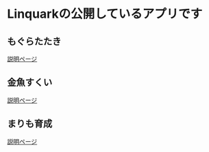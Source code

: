 # Linquarkの公開しているアプリです
## もぐらたたき
[説明ページ](whack-a-mole)

## 金魚すくい
[説明ページ](gold-fish-scopping)

## まりも育成
[説明ページ](marimo)
